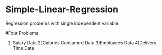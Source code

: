 # Simple-Linear-Regression

Regression problems with single independent variable

#Four Problems 

1) Salary Data
2)Calories Consumed Data
3)Employees Data
4)Delivery Time Data
